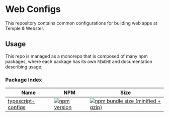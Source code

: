 # Web Configs

This repository contains common configurations for building web apps at Temple & Webster.

## Usage

This repo is managed as a monorepo that is composed of many npm packages, where each package has its own `README` and documentation describing usage.

### Package Index

| Name                                                | NPM                                                                                                                                        | Size                                                                                                                                                                                             |
| --------------------------------------------------- | ------------------------------------------------------------------------------------------------------------------------------------------ | ------------------------------------------------------------------------------------------------------------------------------------------------------------------------------------------------ |
| [typescript-configs](packages/typescript-configs)   | [![npm version](https://badge.fury.io/js/%40tpw%2Ftypescript-configs.svg)](https://badge.fury.io/js/%40tpw%2Ftypescript-configs)   | [![npm bundle size (minified + gzip)](https://img.shields.io/bundlephobia/minzip/@tpw/typescript-configs.svg)](https://img.shields.io/bundlephobia/minzip/@tpw/typescript-configs.svg)   |

